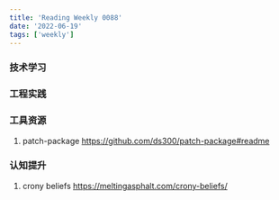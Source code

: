 ```yaml
---
title: 'Reading Weekly 0088'
date: '2022-06-19'
tags: ['weekly']
---
```


### 技术学习

### 工程实践

### 工具资源

1. patch-package https://github.com/ds300/patch-package#readme

### 认知提升

1. crony beliefs https://meltingasphalt.com/crony-beliefs/
